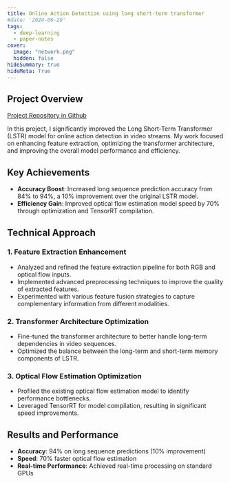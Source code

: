 ```yaml
---
title: Online Action Detection using long short-term transformer
#date: '2024-06-29'
tags:
  - deep-learning
  - paper-notes
cover:
  image: "network.png"
  hidden: false
hideSummary: true
hideMeta: True
---
```


## Project Overview

[Project Repository in Github](https://github.com/gladuz/cctv-action-detection)

In this project, I significantly improved the Long Short-Term Transformer (LSTR) model for online action detection in video streams. My work focused on enhancing feature extraction, optimizing the transformer architecture, and improving the overall model performance and efficiency.

## Key Achievements

- **Accuracy Boost**: Increased long sequence prediction accuracy from 84% to 94%, a 10% improvement over the original LSTR model.
- **Efficiency Gain**: Improved optical flow estimation model speed by 70% through optimization and TensorRT compilation.

## Technical Approach

### 1. Feature Extraction Enhancement

- Analyzed and refined the feature extraction pipeline for both RGB and optical flow inputs.
- Implemented advanced preprocessing techniques to improve the quality of extracted features.
- Experimented with various feature fusion strategies to capture complementary information from different modalities.

### 2. Transformer Architecture Optimization

- Fine-tuned the transformer architecture to better handle long-term dependencies in video sequences.
- Optimized the balance between the long-term and short-term memory components of LSTR.

### 3. Optical Flow Estimation Optimization

- Profiled the existing optical flow estimation model to identify performance bottlenecks.
- Leveraged TensorRT for model compilation, resulting in significant speed improvements.

## Results and Performance

- **Accuracy**: 94% on long sequence predictions (10% improvement)
- **Speed**: 70% faster optical flow estimation
- **Real-time Performance**: Achieved real-time processing on standard GPUs